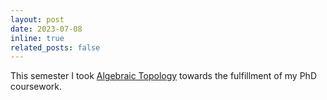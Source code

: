 ```yaml
---
layout: post
date: 2023-07-08
inline: true
related_posts: false
---
```


This semester I took [Algebraic Topology](https://mate.dm.uba.ar/~gminian/materias/topalg2023/topalg2023.html) towards the fulfillment of my PhD coursework.